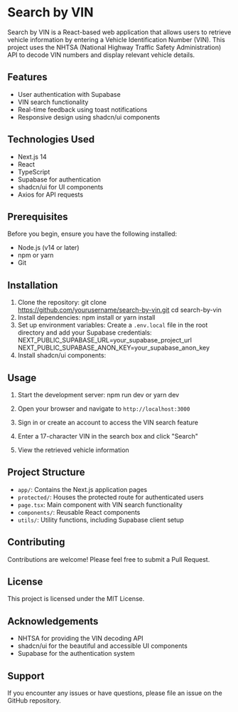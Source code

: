 
# Search by VIN

Search by VIN is a React-based web application that allows users to retrieve vehicle information by entering a Vehicle Identification Number (VIN). This project uses the NHTSA (National Highway Traffic Safety Administration) API to decode VIN numbers and display relevant vehicle details.


## Features
- User authentication with Supabase
- VIN search functionality
- Real-time feedback using toast notifications
- Responsive design using shadcn/ui components

## Technologies Used
- Next.js 14
- React
- TypeScript
- Supabase for authentication
- shadcn/ui for UI components
- Axios for API requests

## Prerequisites
Before you begin, ensure you have the following installed:
- Node.js (v14 or later)
- npm or yarn
- Git

## Installation
1. Clone the repository:
git clone https://github.com/yourusername/search-by-vin.git
cd search-by-vin
2. Install dependencies:
npm install
or
yarn install
3. Set up environment variables:
Create a `.env.local` file in the root directory and add your Supabase credentials:
NEXT_PUBLIC_SUPABASE_URL=your_supabase_project_url
NEXT_PUBLIC_SUPABASE_ANON_KEY=your_supabase_anon_key
4. Install shadcn/ui components:

## Usage

1. Start the development server:
npm run dev
or
yarn dev
2. Open your browser and navigate to `http://localhost:3000`

3. Sign in or create an account to access the VIN search feature

4. Enter a 17-character VIN in the search box and click "Search"

5. View the retrieved vehicle information

## Project Structure

- `app/`: Contains the Next.js application pages
- `protected/`: Houses the protected route for authenticated users
 - `page.tsx`: Main component with VIN search functionality
- `components/`: Reusable React components
- `utils/`: Utility functions, including Supabase client setup

## Contributing

Contributions are welcome! Please feel free to submit a Pull Request.

## License

This project is licensed under the MIT License.

## Acknowledgements

- NHTSA for providing the VIN decoding API
- shadcn/ui for the beautiful and accessible UI components
- Supabase for the authentication system

## Support

If you encounter any issues or have questions, please file an issue on the GitHub repository.
